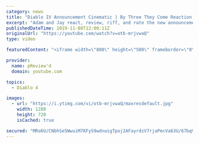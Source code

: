 ```yaml
---
category: news
title: "Diablo IV Announcement Cinematic | By Three They Come Reaction / Review / Rating"
excerpt: "Adam and Jay react, review, riff, and rate the new announcement cinematic everyone wanted to see last year at Blizzcon, Diablo IV 'By Three They Come'."
publishedDateTime: 2019-11-08T12:00:11Z
originalUrl: "https://youtube.com/watch?v=otb-mrjvwaQ"
type: video

featuredContent: "<iframe width=\"800\" height=\"500\" frameborder=\"0\" src=\"https://www.youtube.com/embed/otb-mrjvwaQ\" allow=\"accelerometer; autoplay; encrypted-media; gyroscope; picture-in-picture\" allowfullscreen></iframe>"

provider:
  name: pReview'd
  domain: youtube.com

topics:
  - Diablo 4

images:
  - url: "https://i.ytimg.com/vi/otb-mrjvwaQ/maxresdefault.jpg"
    width: 1280
    height: 720
    isCached: true

secured: "MRo6U/CNbhSe5WwuiM7KFyS9wdnoigTpoj2AFayrdzV7rjaPmcVa63U/67bq9jpT5vt+XEz8qzyrgjWuarty2OAGbfmOE+NjNMcbfkl51uywf+W9PXucbnCNSkWgILbOs3hCoHLQhYZosZNDyjLf2RaprIf3A/ToogNdp0rZbxDh38Qv0HLN+q4oNWIgLf5iwFXq6LBYmxjntsIk3YpW/FTSEvk1dSObwbP89i/5UCkJEYBA8/r+E4k3xQDZXcRcAiq5Uy8nxftIbNz7zkcQJcdfZb1S4LWZc/6qIJc+S7aOC9OW4o3cUNtMzGicaQPxpYTwKdsGUkxLPJaiEOh2rJtUVG7izOPQi+hhbO5FowkvLiQuqYIWFZwdcCsbxmfZZAIhpXfngJMTWtla8SS5fSUh69Atx4A+icSsbPW81Zn4hwIopGHAwTT2ZAxFD/bn;6MsqcEGaqRZmzHSnq5ot+Q=="
---
```


